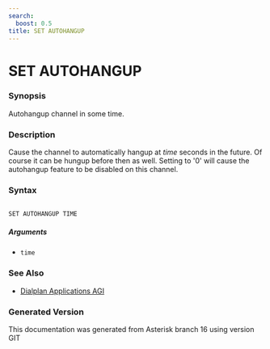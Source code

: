 ```yaml
---
search:
  boost: 0.5
title: SET AUTOHANGUP
---
```


# SET AUTOHANGUP

### Synopsis

Autohangup channel in some time.

### Description

Cause the channel to automatically hangup at _time_ seconds in the future. Of course it can be hungup before then as well. Setting to '0' will cause the autohangup feature to be disabled on this channel.<br>


### Syntax


```

SET AUTOHANGUP TIME 
```
##### Arguments


* `time`

### See Also

* [Dialplan Applications AGI](/Asterisk_16_Documentation/API_Documentation/Dialplan_Applications/AGI)


### Generated Version

This documentation was generated from Asterisk branch 16 using version GIT 